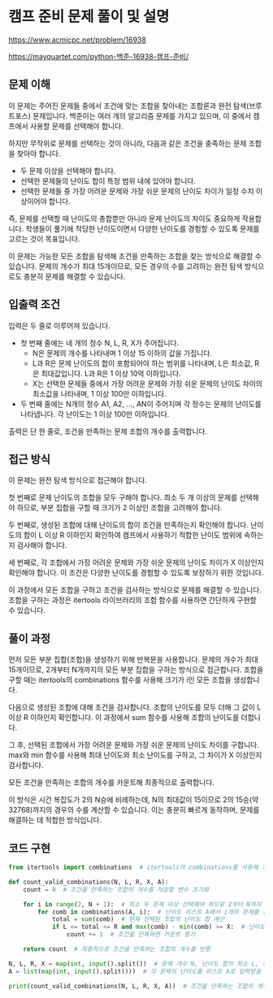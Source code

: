 # 캠프 준비 문제 풀이 및 설명

<https://www.acmicpc.net/problem/16938>

<https://mayquartet.com/python-백준-16938-캠프-준비/>

## 문제 이해

이 문제는 주어진 문제들 중에서 조건에 맞는 조합을 찾아내는 조합론과 완전 탐색(브루트포스) 문제입니다. 백준이는 여러 개의 알고리즘 문제를 가지고 있으며, 이 중에서 캠프에서 사용할 문제를 선택해야 합니다.

하지만 무작위로 문제를 선택하는 것이 아니라, 다음과 같은 조건을 충족하는 문제 조합을 찾아야 합니다.

- 두 문제 이상을 선택해야 합니다.
- 선택한 문제들의 난이도 합이 특정 범위 내에 있어야 합니다.
- 선택한 문제들 중 가장 어려운 문제와 가장 쉬운 문제의 난이도 차이가 일정 수치 이상이어야 합니다.

즉, 문제를 선택할 때 난이도의 총합뿐만 아니라 문제 난이도의 차이도 중요하게 작용합니다. 학생들이 풀기에 적당한 난이도이면서 다양한 난이도를 경험할 수 있도록 문제를 고르는 것이 목표입니다.

이 문제는 가능한 모든 조합을 탐색해 조건을 만족하는 조합을 찾는 방식으로 해결할 수 있습니다. 문제의 개수가 최대 15개이므로, 모든 경우의 수를 고려하는 완전 탐색 방식으로도 충분히 문제를 해결할 수 있습니다.

## 입출력 조건

입력은 두 줄로 이루어져 있습니다.

- 첫 번째 줄에는 네 개의 정수 N, L, R, X가 주어집니다.
  - N은 문제의 개수를 나타내며 1 이상 15 이하의 값을 가집니다.
  - L과 R은 문제 난이도의 합이 포함되어야 하는 범위를 나타내며, L은 최소값, R은 최대값입니다. L과 R은 1 이상 10억 이하입니다.
  - X는 선택한 문제들 중에서 가장 어려운 문제와 가장 쉬운 문제의 난이도 차이의 최소값을 나타내며, 1 이상 100만 이하입니다.
- 두 번째 줄에는 N개의 정수 A1, A2, ..., AN이 주어지며 각 정수는 문제의 난이도를 나타냅니다. 각 난이도는 1 이상 100만 이하입니다.

출력은 단 한 줄로, 조건을 만족하는 문제 조합의 개수를 출력합니다.

## 접근 방식

이 문제는 완전 탐색 방식으로 접근해야 합니다.

첫 번째로 문제 난이도의 조합을 모두 구해야 합니다. 최소 두 개 이상의 문제를 선택해야 하므로, 부분 집합을 구할 때 크기가 2 이상인 조합을 고려해야 합니다.

두 번째로, 생성된 조합에 대해 난이도의 합이 조건을 만족하는지 확인해야 합니다. 난이도의 합이 L 이상 R 이하인지 확인하여 캠프에서 사용하기 적합한 난이도 범위에 속하는지 검사해야 합니다.

세 번째로, 각 조합에서 가장 어려운 문제와 가장 쉬운 문제의 난이도 차이가 X 이상인지 확인해야 합니다. 이 조건은 다양한 난이도를 경험할 수 있도록 보장하기 위한 것입니다.

이 과정에서 모든 조합을 구하고 조건을 검사하는 방식으로 문제를 해결할 수 있습니다. 조합을 구하는 과정은 itertools 라이브러리의 조합 함수를 사용하면 간단하게 구현할 수 있습니다.

## 풀이 과정

먼저 모든 부분 집합(조합)을 생성하기 위해 반복문을 사용합니다. 문제의 개수가 최대 15개이므로, 2개부터 N개까지의 모든 부분 집합을 구하는 방식으로 접근합니다. 조합을 구할 때는 itertools의 combinations 함수를 사용해 크기가 i인 모든 조합을 생성합니다.

다음으로 생성된 조합에 대해 조건을 검사합니다. 조합의 난이도를 모두 더해 그 값이 L 이상 R 이하인지 확인합니다. 이 과정에서 sum 함수를 사용해 조합의 난이도를 더합니다.

그 후, 선택된 조합에서 가장 어려운 문제와 가장 쉬운 문제의 난이도 차이를 구합니다. max와 min 함수를 사용해 최대 난이도와 최소 난이도를 구하고, 그 차이가 X 이상인지 검사합니다.

모든 조건을 만족하는 조합의 개수를 카운트해 최종적으로 출력합니다.

이 방식은 시간 복잡도가 2의 N승에 비례하는데, N의 최대값이 15이므로 2의 15승(약 32768)까지의 경우의 수를 계산할 수 있습니다. 이는 충분히 빠르게 동작하며, 문제를 해결하는 데 적합한 방식입니다.

## 코드 구현

```python
from itertools import combinations  # itertools의 combinations를 사용해 가능한 모든 조합 생성

def count_valid_combinations(N, L, R, X, A):
    count = 0  # 조건을 만족하는 조합의 개수를 저장할 변수 초기화

    for i in range(2, N + 1):  # 최소 두 문제 이상 선택해야 하므로 2부터 N까지 반복
        for comb in combinations(A, i):  # 난이도 리스트 A에서 i개의 문제를 선택하는 모든 조합 생성
            total = sum(comb)  # 현재 선택된 조합의 난이도 합 계산
            if L <= total <= R and max(comb) - min(comb) >= X:  # 난이도 합이 L 이상 R 이하이고, 난이도 차이가 X 이상인지 확인
                count += 1  # 조건을 만족하면 카운트 증가

    return count  # 최종적으로 조건을 만족하는 조합의 개수를 반환

N, L, R, X = map(int, input().split())  # 문제 개수 N, 난이도 합의 최소 L, 최대 R, 최소 난이도 차이 X 입력
A = list(map(int, input().split()))  # 각 문제의 난이도를 리스트 A로 입력받음

print(count_valid_combinations(N, L, R, X, A))  # 조건을 만족하는 조합의 개수를 출력
```
